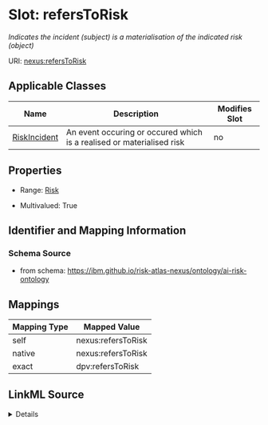 

# Slot: refersToRisk


_Indicates the incident (subject) is a materialisation of the indicated risk (object)_





URI: [nexus:refersToRisk](https://ibm.github.io/risk-atlas-nexus/ontology/refersToRisk)



<!-- no inheritance hierarchy -->





## Applicable Classes

| Name | Description | Modifies Slot |
| --- | --- | --- |
| [RiskIncident](RiskIncident.md) | An event occuring or occured which is a realised or materialised risk |  no  |







## Properties

* Range: [Risk](Risk.md)

* Multivalued: True





## Identifier and Mapping Information







### Schema Source


* from schema: https://ibm.github.io/risk-atlas-nexus/ontology/ai-risk-ontology




## Mappings

| Mapping Type | Mapped Value |
| ---  | ---  |
| self | nexus:refersToRisk |
| native | nexus:refersToRisk |
| exact | dpv:refersToRisk |




## LinkML Source

<details>
```yaml
name: refersToRisk
description: Indicates the incident (subject) is a materialisation of the indicated
  risk (object)
from_schema: https://ibm.github.io/risk-atlas-nexus/ontology/ai-risk-ontology
exact_mappings:
- dpv:refersToRisk
rank: 1000
domain: RiskIncident
alias: refersToRisk
domain_of:
- RiskIncident
range: Risk
multivalued: true
inlined: false

```
</details>
